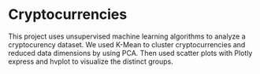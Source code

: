 # Cryptocurrencies
This project uses unsupervised machine learning algorithms to analyze a cryptocurency dataset. We used K-Mean to cluster cryptocurrencies and reduced data dimensions by using PCA. Then used scatter plots with Plotly express and hvplot to visualize the distinct groups.
